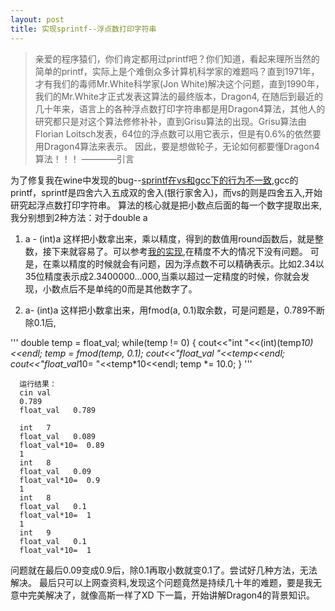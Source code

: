 ```yaml
---
layout: post
title: 实现sprintf--浮点数打印字符串
---
```

  
>  亲爱的程序猿们，你们肯定都用过printf吧？你们知道，看起来理所当然的简单的printf，实际上是个难倒众多计算机科学家的难题吗？直到1971年，才有我们的毒师Mr.White科学家(Jon White)解决这个问题，直到1990年，我们的Mr.White才正式发表这算法的最终版本，Dragon4,
>  在随后到最近的几十年来，语言上的各种浮点数打印字符串都是用Dragon4算法，其他人的研究都只是对这个算法修修补补，直到Grisu算法的出现。Grisu算法由Florian Loitsch发表，64位的浮点数可以用它表示，但是有0.6%的依然要用Dragon4算法来表示。
>  因此，要是想做轮子，无论如何都要懂Dragon4算法！！！          ————引言
  
  为了修复我在wine中发现的bug--[sprintf在vs和gcc下的行为不一致](https://bugs.winehq.org/show_bug.cgi?id=37913),gcc的printf，sprintf是四舍六入五成双的舍入(银行家舍入)，而vs的则是四舍五入,开始研究起浮点数打印字符串。
  算法的核心就是把小数点后面的每一个数字提取出来,我分别想到2种方法：对于double a
  
  1. a - (int)a 这样把小数拿出来，乘以精度，得到的数值用round函数后，就是整数，接下来就容易了。可以参考[我的实现](https://github.com/YongHaoWu/algorithm_and_datastruct/blob/master/algorithms/my_sprintf.c),在精度不大的情况下没有问题。
  可是，在乘以精度的时候就会有问题，因为浮点数不可以精确表示。比如2.34以35位精度表示成2.3400000...000,当乘以超过一定精度的时候，你就会发现，小数点后不是单纯的0而是其他数字了。
  
  2. a- (int)a 这样把小数拿出来，用fmod(a, 0.1)取余数，可是问题是，0.789不断除0.1后,
  
  
  '''
      double temp = float_val;
      while(temp != 0) {
          cout<<"int   "<<(int)(temp*10)<<endl;
          temp = fmod(temp, 0.1);
          cout<<"float_val   "<<temp<<endl;
          cout<<"float_val*10=  "<<temp*10<<endl;
          temp *= 10.0;
      }
   '''
  
      运行结果：
      cin val
      0.789
      float_val   0.789

      int   7
      float_val   0.089
      float_val*10=  0.89
      1
      int   8
      float_val   0.09
      float_val*10=  0.9
      1
      int   8
      float_val   0.1
      float_val*10=  1
      1
      int   9
      float_val   0.1
      float_val*10=  1


问题就在最后0.09变成0.9后，除0.1再取小数就变0.1了。尝试好几种方法，无法解决。
最后只可以上网查资料,发现这个问题竟然是持续几十年的难题，要是我无意中完美解决了，就像高斯一样了XD
  下一篇，开始讲解Dragon4的背景知识。
  

  
